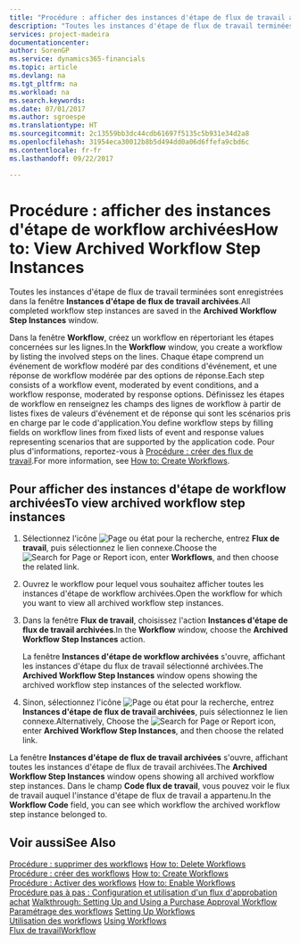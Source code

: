 ```yaml
---
title: "Procédure : afficher des instances d'étape de flux de travail archivées | Microsoft Docs"
description: "Toutes les instances d'étape de flux de travail terminées sont enregistrées dans la fenêtre **Instances d'étape de flux de travail archivées**."
services: project-madeira
documentationcenter: 
author: SorenGP
ms.service: dynamics365-financials
ms.topic: article
ms.devlang: na
ms.tgt_pltfrm: na
ms.workload: na
ms.search.keywords: 
ms.date: 07/01/2017
ms.author: sgroespe
ms.translationtype: HT
ms.sourcegitcommit: 2c13559bb3dc44cdb61697f5135c5b931e34d2a8
ms.openlocfilehash: 31954eca30012b8b5d494dd0a06d6ffefa9cbd6c
ms.contentlocale: fr-fr
ms.lasthandoff: 09/22/2017

---
```

# <a name="how-to-view-archived-workflow-step-instances"></a><span data-ttu-id="1151c-103">Procédure : afficher des instances d'étape de workflow archivées</span><span class="sxs-lookup"><span data-stu-id="1151c-103">How to: View Archived Workflow Step Instances</span></span>
<span data-ttu-id="1151c-104">Toutes les instances d'étape de flux de travail terminées sont enregistrées dans la fenêtre **Instances d'étape de flux de travail archivées**.</span><span class="sxs-lookup"><span data-stu-id="1151c-104">All completed workflow step instances are saved in the **Archived Workflow Step Instances** window.</span></span>  

 <span data-ttu-id="1151c-105">Dans la fenêtre **Workflow**, créez un workflow en répertoriant les étapes concernées sur les lignes.</span><span class="sxs-lookup"><span data-stu-id="1151c-105">In the **Workflow** window, you create a workflow by listing the involved steps on the lines.</span></span> <span data-ttu-id="1151c-106">Chaque étape comprend un événement de workflow modéré par des conditions d'événement, et une réponse de workflow modérée par des options de réponse.</span><span class="sxs-lookup"><span data-stu-id="1151c-106">Each step consists of a workflow event, moderated by event conditions, and a workflow response, moderated by response options.</span></span> <span data-ttu-id="1151c-107">Définissez les étapes de workflow en renseignez les champs des lignes de workflow à partir de listes fixes de valeurs d'événement et de réponse qui sont les scénarios pris en charge par le code d'application.</span><span class="sxs-lookup"><span data-stu-id="1151c-107">You define workflow steps by filling fields on workflow lines from fixed lists of event and response values representing scenarios that are supported by the application code.</span></span> <span data-ttu-id="1151c-108">Pour plus d'informations, reportez\-vous à [Procédure : créer des flux de travail](across-how-to-create-workflows.md).</span><span class="sxs-lookup"><span data-stu-id="1151c-108">For more information, see [How to: Create Workflows](across-how-to-create-workflows.md).</span></span>  

## <a name="to-view-archived-workflow-step-instances"></a><span data-ttu-id="1151c-109">Pour afficher des instances d'étape de workflow archivées</span><span class="sxs-lookup"><span data-stu-id="1151c-109">To view archived workflow step instances</span></span>  
1.  <span data-ttu-id="1151c-110">Sélectionnez l'icône ![Page ou état pour la recherche](media/ui-search/search_small.png "Page ou état pour la recherche"), entrez **Flux de travail**, puis sélectionnez le lien connexe.</span><span class="sxs-lookup"><span data-stu-id="1151c-110">Choose the ![Search for Page or Report](media/ui-search/search_small.png "Search for Page or Report icon") icon, enter **Workflows**, and then choose the related link.</span></span>  
2.  <span data-ttu-id="1151c-111">Ouvrez le workflow pour lequel vous souhaitez afficher toutes les instances d'étape de workflow archivées.</span><span class="sxs-lookup"><span data-stu-id="1151c-111">Open the workflow for which you want to view all archived workflow step instances.</span></span>  
3.  <span data-ttu-id="1151c-112">Dans la fenêtre **Flux de travail**, choisissez l'action **Instances d'étape de flux de travail archivées**.</span><span class="sxs-lookup"><span data-stu-id="1151c-112">In the **Workflow** window, choose the **Archived Workflow Step Instances** action.</span></span>  

    <span data-ttu-id="1151c-113">La fenêtre **Instances d'étape de workflow archivées** s'ouvre, affichant les instances d'étape du flux de travail sélectionné archivées.</span><span class="sxs-lookup"><span data-stu-id="1151c-113">The **Archived Workflow Step Instances** window opens showing the archived workflow step instances of the selected workflow.</span></span>  
4.  <span data-ttu-id="1151c-114">Sinon, sélectionnez l'icône ![Page ou état pour la recherche](media/ui-search/search_small.png "Page ou état pour la recherche"), entrez **Instances d'étape de flux de travail archivées**, puis sélectionnez le lien connexe.</span><span class="sxs-lookup"><span data-stu-id="1151c-114">Alternatively, Choose the ![Search for Page or Report](media/ui-search/search_small.png "Search for Page or Report icon") icon, enter **Archived Workflow Step Instances**, and then choose the related link.</span></span>  

<span data-ttu-id="1151c-115">La fenêtre **Instances d'étape de flux de travail archivées** s'ouvre, affichant toutes les instances d'étape de flux de travail archivées.</span><span class="sxs-lookup"><span data-stu-id="1151c-115">The **Archived Workflow Step Instances** window opens showing all archived workflow step instances.</span></span> <span data-ttu-id="1151c-116">Dans le champ **Code flux de travail**, vous pouvez voir le flux de travail auquel l'instance d'étape de flux de travail a appartenu.</span><span class="sxs-lookup"><span data-stu-id="1151c-116">In the **Workflow Code** field, you can see which workflow the archived workflow step instance belonged to.</span></span>  

## <a name="see-also"></a><span data-ttu-id="1151c-117">Voir aussi</span><span class="sxs-lookup"><span data-stu-id="1151c-117">See Also</span></span>  
 <span data-ttu-id="1151c-118">[Procédure : supprimer des workflows](across-how-to-delete-workflows.md) </span><span class="sxs-lookup"><span data-stu-id="1151c-118">[How to: Delete Workflows](across-how-to-delete-workflows.md) </span></span>  
 <span data-ttu-id="1151c-119">[Procédure : créer des workflows](across-how-to-create-workflows.md) </span><span class="sxs-lookup"><span data-stu-id="1151c-119">[How to: Create Workflows](across-how-to-create-workflows.md) </span></span>  
 <span data-ttu-id="1151c-120">[Procédure : Activer des workflows](across-how-to-enable-workflows.md) </span><span class="sxs-lookup"><span data-stu-id="1151c-120">[How to: Enable Workflows](across-how-to-enable-workflows.md) </span></span>  
 <span data-ttu-id="1151c-121">[Procédure pas à pas : Configuration et utilisation d'un flux d'approbation achat](walkthrough-setting-up-and-using-a-purchase-approval-workflow.md) </span><span class="sxs-lookup"><span data-stu-id="1151c-121">[Walkthrough: Setting Up and Using a Purchase Approval Workflow](walkthrough-setting-up-and-using-a-purchase-approval-workflow.md) </span></span>  
 <span data-ttu-id="1151c-122">[Paramétrage des workflows](across-set-up-workflows.md) </span><span class="sxs-lookup"><span data-stu-id="1151c-122">[Setting Up Workflows](across-set-up-workflows.md) </span></span>  
 <span data-ttu-id="1151c-123">[Utilisation des workflows](across-use-workflows.md) </span><span class="sxs-lookup"><span data-stu-id="1151c-123">[Using Workflows](across-use-workflows.md) </span></span>  
 [<span data-ttu-id="1151c-124">Flux de travail</span><span class="sxs-lookup"><span data-stu-id="1151c-124">Workflow</span></span>](across-workflow.md)

